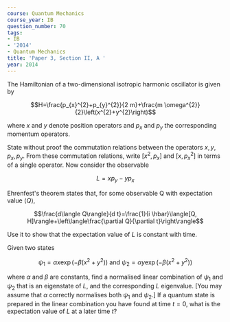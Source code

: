 ```yaml
---
course: Quantum Mechanics
course_year: IB
question_number: 70
tags:
- IB
- '2014'
- Quantum Mechanics
title: 'Paper 3, Section II, A '
year: 2014
---
```




The Hamiltonian of a two-dimensional isotropic harmonic oscillator is given by

$$H=\frac{p_{x}^{2}+p_{y}^{2}}{2 m}+\frac{m \omega^{2}}{2}\left(x^{2}+y^{2}\right)$$

where $x$ and $y$ denote position operators and $p_{x}$ and $p_{y}$ the corresponding momentum operators.

State without proof the commutation relations between the operators $x, y, p_{x}, p_{y}$. From these commutation relations, write $\left[x^{2}, p_{x}\right]$ and $\left[x, p_{x}^{2}\right]$ in terms of a single operator. Now consider the observable

$$L=x p_{y}-y p_{x}$$

Ehrenfest's theorem states that, for some observable $\mathrm{Q}$ with expectation value $\langle Q\rangle$,

$$\frac{d\langle Q\rangle}{d t}=\frac{1}{i \hbar}\langle[Q, H]\rangle+\left\langle\frac{\partial Q}{\partial t}\right\rangle$$

Use it to show that the expectation value of $L$ is constant with time.

Given two states

$$\psi_{1}=\alpha x \exp \left(-\beta\left(x^{2}+y^{2}\right)\right) \text { and } \psi_{2}=\alpha y \exp \left(-\beta\left(x^{2}+y^{2}\right)\right)$$

where $\alpha$ and $\beta$ are constants, find a normalised linear combination of $\psi_{1}$ and $\psi_{2}$ that is an eigenstate of $L$, and the corresponding $L$ eigenvalue. [You may assume that $\alpha$ correctly normalises both $\psi_{1}$ and $\psi_{2}$.] If a quantum state is prepared in the linear combination you have found at time $t=0$, what is the expectation value of $L$ at a later time $t ?$